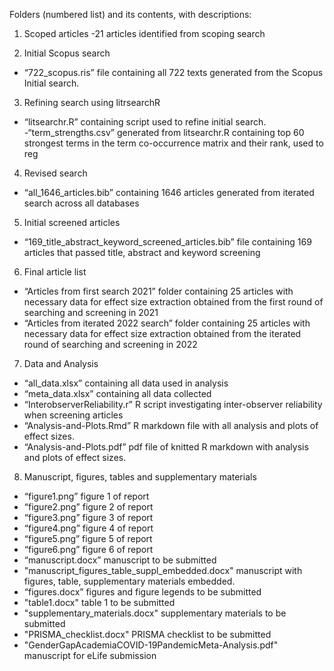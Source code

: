Folders (numbered list) and its contents, with descriptions:

1) Scoped articles
-21 articles identified from scoping search

2) Initial Scopus search
- “722_scopus.ris” file containing all 722 texts generated from the Scopus Initial search.

3) Refining search using litrsearchR
- “litsearchr.R” containing script used to refine initial search.
-“term_strengths.csv” generated from litsearchr.R containing top 60 strongest terms in the term co-occurrence matrix and their rank, used to reg

4) Revised search
- “all_1646_articles.bib” containing 1646 articles generated from iterated search across all databases

5) Initial screened articles
- “169_title_abstract_keyword_screened_articles.bib” file containing 169 articles that passed title, abstract and keyword screening

6) Final article list
- “Articles from first search 2021” folder containing 25 articles with necessary data for effect size extraction obtained from the first round of searching and screening in 2021
- “Articles from iterated 2022 search” folder containing 25 articles with necessary data for effect size extraction obtained from the iterated round of searching and screening in 2022

7) Data and Analysis
- “all_data.xlsx” containing all data used in analysis
- “meta_data.xlsx” containing all data collected
- “InterobserverReliability.r” R script investigating inter-observer reliability when screening articles
- “Analysis-and-Plots.Rmd” R markdown file with all analysis and plots of effect sizes.
- “Analysis-and-Plots.pdf” pdf file of knitted R markdown with analysis and plots of effect sizes.


8) Manuscript, figures, tables and supplementary materials
- “figure1.png” figure 1 of report
- “figure2.png” figure 2 of report
- “figure3.png” figure 3 of report
- “figure4.png” figure 4 of report
- “figure5.png” figure 5 of report
- “figure6.png” figure 6 of report
- “manuscript.docx” manuscript to be submitted
- "manuscript_figures_table_suppl_embedded.docx" manuscript with figures, table, supplementary materials embedded.
- “figures.docx” figures and figure legends to be submitted
- "table1.docx" table 1 to be submitted
- "supplementary_materials.docx" supplementary materials to be submitted
- "PRISMA_checklist.docx" PRISMA checklist to be submitted
- "GenderGapAcademiaCOVID-19PandemicMeta-Analysis.pdf" manuscript for eLife submission




